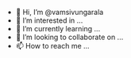 - 👋 Hi, I’m @vamsivungarala
- 👀 I’m interested in ...
- 🌱 I’m currently learning ...
- 💞️ I’m looking to collaborate on ...
- 📫 How to reach me ...

<!---
vamsivungarala/vamsivungarala is a ✨ special ✨ repository because its `README.md` (this file) appears on your GitHub profile.
You can click the Preview link to take a look at your changes.
--->
